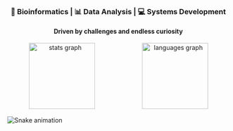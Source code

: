 <h3 align="center">
  🧬 Bioinformatics | 📊 Data Analysis | 💻 Systems Development
</h3>

<h4 align="center">
  Driven by challenges and endless curiosity
</h4>

<div align="center" style="display: flex; flex-wrap: wrap; justify-content: center; gap: 10px;">
  <img src="https://github-readme-stats.vercel.app/api?username=alessandragr&hide_title=false&hide_rank=false&show_icons=true&include_all_commits=true&count_private=true&disable_animations=false&theme=transparent&locale=en&hide_border=false" height="150" alt="stats graph" style="flex: 1 1 45%; max-width: 100%;" />
  <img src="https://github-readme-stats.vercel.app/api/top-langs?username=alessandragr&locale=en&hide_title=false&layout=compact&card_width=320&langs_count=5&theme=transparent&hide_border=false" height="150" alt="languages graph" style="flex: 1 1 45%; max-width: 100%;" />
</div>

<br clear="both">

<img src="https://raw.githubusercontent.com/alessandragr/alessandragr/output/snake.svg" alt="Snake animation" />
